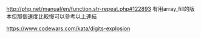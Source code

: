 http://php.net/manual/en/function.str-repeat.php#122893
有用array_fill的版本但那個速度比較慢可以參考以上連結

https://www.codewars.com/kata/digits-explosion